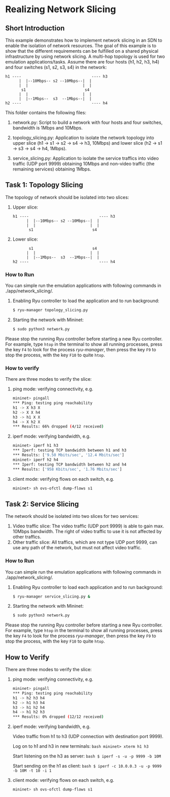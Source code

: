 # Realizing Network Slicing #

## Short Introduction ##
This example demonstrates how to implement network slicing in an SDN to enable the isolation of network resources. The goal of this example is to show that the different requirements can be fulfilled on a shared physical infrastructure by using network slicing. A multi-hop topology is used for two emulation applications/tasks. Assume there are four hosts (h1, h2, h3, h4) and four switches (s1, s2, s3, s4) in the network:

```text
h1 ----                               ---- h3
      |  |--10Mbps-- s2 --10Mbps--|  |
      |  |                        |  |
       s1                          s4
      |  |                        |  |
      |  |--1Mbps--  s3  --1Mbps--|  |
h2 ----                               ---- h4
```

This folder contains the following files:

1. network.py: Script to build a network with four hosts and four switches, bandwidth is 1Mbps and 10Mbps.

2. topology_slicing.py: Application to isolate the network topology into upper slice (h1 -> s1 -> s2 -> s4 -> h3, 10Mbps) and lower slice (h2 -> s1 -> s3 -> s4 -> h4, 1Mbps).

3. service_slicing.py: Application to isolate the service traffics into video traffic (UDP port 9999) obtaining 10Mbps and non-video traffic (the remaining services) obtaining 1Mbps.

## Task 1: Topology Slicing ##
The topology of network should be isolated into two slices:
1. Upper slice:
    ```text
    h1 ----                               ---- h3
          |  |--10Mbps-- s2 --10Mbps--|  |
          |  |                        |  |
           s1                          s4
    ```
2. Lower slice:
    ```text
           s1                          s4
          |  |                        |  |
          |  |--1Mbps--  s3  --1Mbps--|  |
    h2 ----                               ---- h4
    ```

### How to Run ###
You can simple run the emulation applications with following commands in ./app/network_slicing/.

1. Enabling Ryu controller to load the application and to run background:
    ```bash
    $ ryu-manager topology_slicing.py
    ```
2. Starting the network with Mininet:
    ```bash
    $ sudo python3 network.py
    ```

Please stop the running Ryu controller before starting a new Ryu controller. For example, type `htop` in the terminal to show all running processes, press the key `F4` to look for the process *ryu-manager*, then press the key `F9` to stop the process, with the key `F10` to quite `htop`.

### How to verify ###
There are three modes to verify the slice:

1. ping mode: verifying connectivity, e.g.
    ```bash
    mininet> pingall
    *** Ping: testing ping reachability
    h1 -> X h3 X 
    h2 -> X X h4 
    h3 -> h1 X X 
    h4 -> X h2 X 
    *** Results: 66% dropped (4/12 received)
    ```

2. iperf mode: verifying bandwidth, e.g.
    ```bash
    mininet> iperf h1 h3
    *** Iperf: testing TCP bandwidth between h1 and h3 
    *** Results: ['9.50 Mbits/sec', '12.4 Mbits/sec']
    mininet> iperf h2 h4
    *** Iperf: testing TCP bandwidth between h2 and h4 
    *** Results: ['958 Kbits/sec', '1.76 Mbits/sec']
    ```

3. client mode: verifying flows on each switch, e.g.
    ```bash
    mininet> sh ovs-ofctl dump-flows s1
    ```

## Task 2: Service Slicing ##
The network should be isolated into two slices for two services:
1. Video traffic slice:
    The video traffic (UDP port 9999) is able to gain max. 10Mbps bandwidth. The right of video traffic to use it is not affected by other traffics.
2. Other traffic slice:
    All traffics, which are not type UDP port 9999, can use any path of the network, but must not affect video traffic.

### How to Run ###
You can simple run the emulation applications with following commands in ./app/network_slicing/.

1. Enabling Ryu controller to load each application and to run background:
    ```bash
    $ ryu-manager service_slicing.py &
    ```
2. Starting the network with Mininet:
    ```bash
    $ sudo python3 network.py
    ```

Please stop the running Ryu controller before starting a new Ryu controller. For example, type `htop` in the terminal to show all running processes, press the key `F4` to look for the process *ryu-manager*, then press the key `F9` to stop the process, with the key `F10` to quite `htop`.

## How to Verify ##
There are three modes to verify the slice:

1. ping mode: verifying connectivity, e.g.
    ```bash
    mininet> pingall
    *** Ping: testing ping reachability
    h1 -> h2 h3 h4 
    h2 -> h1 h3 h4 
    h3 -> h1 h2 h4 
    h4 -> h1 h2 h3 
    *** Results: 0% dropped (12/12 received)
    ```

2. iperf mode: verifying bandwidth, e.g.

    Video traffic from h1 to h3 (UDP connection with destination port 9999).

    Log on to h1 and h3 in new terminals:
        ```bash
        mininet> xterm h1 h3
        ```

    Start listening on the h3 as server:
        ```bash
        $ iperf -s -u -p 9999 -b 10M
        ```

    Start sending on the h1 as client:
        ```bash
        $ iperf -c 10.0.0.3 -u -p 9999 -b 10M -t 10 -i 1
        ```

3. client mode: verifying flows on each switch, e.g.
    ```bash
    mininet> sh ovs-ofctl dump-flows s1
    ```
